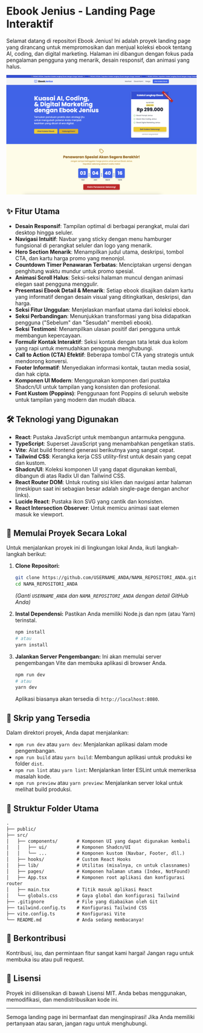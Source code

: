 # Ebook Jenius - Landing Page Interaktif

Selamat datang di repositori Ebook Jenius! Ini adalah proyek landing page yang dirancang untuk mempromosikan dan menjual koleksi ebook tentang AI, coding, dan digital marketing. Halaman ini dibangun dengan fokus pada pengalaman pengguna yang menarik, desain responsif, dan animasi yang halus.

![Screenshot](https://github.com/paijoe29/ebookjenius/blob/dc778bf680385e17a771df8ac83270507110fdef/public/Screenshot%202025-05-18%20at%2019.19.43.png)

## ✨ Fitur Utama

*   **Desain Responsif**: Tampilan optimal di berbagai perangkat, mulai dari desktop hingga seluler.
*   **Navigasi Intuitif**: Navbar yang sticky dengan menu hamburger fungsional di perangkat seluler dan logo yang menarik.
*   **Hero Section Menarik**: Menampilkan judul utama, deskripsi, tombol CTA, dan kartu harga promo yang menonjol.
*   **Countdown Timer Penawaran Terbatas**: Menciptakan urgensi dengan penghitung waktu mundur untuk promo spesial.
*   **Animasi Scroll Halus**: Seksi-seksi halaman muncul dengan animasi elegan saat pengguna menggulir.
*   **Presentasi Ebook Detail & Menarik**: Setiap ebook disajikan dalam kartu yang informatif dengan desain visual yang ditingkatkan, deskripsi, dan harga.
*   **Seksi Fitur Unggulan**: Menjelaskan manfaat utama dari koleksi ebook.
*   **Seksi Perbandingan**: Menunjukkan transformasi yang bisa didapatkan pengguna ("Sebelum" dan "Sesudah" membeli ebook).
*   **Seksi Testimoni**: Menampilkan ulasan positif dari pengguna untuk membangun kepercayaan.
*   **Formulir Kontak Interaktif**: Seksi kontak dengan tata letak dua kolom yang rapi untuk memudahkan pengguna menghubungi.
*   **Call to Action (CTA) Efektif**: Beberapa tombol CTA yang strategis untuk mendorong konversi.
*   **Footer Informatif**: Menyediakan informasi kontak, tautan media sosial, dan hak cipta.
*   **Komponen UI Modern**: Menggunakan komponen dari pustaka Shadcn/UI untuk tampilan yang konsisten dan profesional.
*   **Font Kustom (Poppins)**: Penggunaan font Poppins di seluruh website untuk tampilan yang modern dan mudah dibaca.

## 🛠️ Teknologi yang Digunakan

*   **React**: Pustaka JavaScript untuk membangun antarmuka pengguna.
*   **TypeScript**: Superset JavaScript yang menambahkan pengetikan statis.
*   **Vite**: Alat build frontend generasi berikutnya yang sangat cepat.
*   **Tailwind CSS**: Kerangka kerja CSS utility-first untuk desain yang cepat dan kustom.
*   **Shadcn/UI**: Koleksi komponen UI yang dapat digunakan kembali, dibangun di atas Radix UI dan Tailwind CSS.
*   **React Router DOM**: Untuk routing sisi klien dan navigasi antar halaman (meskipun saat ini sebagian besar adalah single-page dengan anchor links).
*   **Lucide React**: Pustaka ikon SVG yang cantik dan konsisten.
*   **React Intersection Observer**: Untuk memicu animasi saat elemen masuk ke viewport.

## 🚀 Memulai Proyek Secara Lokal

Untuk menjalankan proyek ini di lingkungan lokal Anda, ikuti langkah-langkah berikut:

1.  **Clone Repositori:**
    ```bash
    git clone https://github.com/USERNAME_ANDA/NAMA_REPOSITORI_ANDA.git
    cd NAMA_REPOSITORI_ANDA
    ```
    *(Ganti `USERNAME_ANDA` dan `NAMA_REPOSITORI_ANDA` dengan detail GitHub Anda)*

2.  **Instal Dependensi:**
    Pastikan Anda memiliki Node.js dan npm (atau Yarn) terinstal.
    ```bash
    npm install
    # atau
    yarn install
    ```

3.  **Jalankan Server Pengembangan:**
    Ini akan memulai server pengembangan Vite dan membuka aplikasi di browser Anda.
    ```bash
    npm run dev
    # atau
    yarn dev
    ```
    Aplikasi biasanya akan tersedia di `http://localhost:8080`.

## 📜 Skrip yang Tersedia

Dalam direktori proyek, Anda dapat menjalankan:

*   `npm run dev` atau `yarn dev`: Menjalankan aplikasi dalam mode pengembangan.
*   `npm run build` atau `yarn build`: Membangun aplikasi untuk produksi ke folder `dist`.
*   `npm run lint` atau `yarn lint`: Menjalankan linter ESLint untuk memeriksa masalah kode.
*   `npm run preview` atau `yarn preview`: Menjalankan server lokal untuk melihat build produksi.

## 📁 Struktur Folder Utama

```
.
├── public/
├── src/
│   ├── components/       # Komponen UI yang dapat digunakan kembali
│   │   ├── ui/           # Komponen Shadcn/UI
│   │   └── ...           # Komponen kustom (Navbar, Footer, dll.)
│   ├── hooks/            # Custom React Hooks
│   ├── lib/              # Utilitas (misalnya, cn untuk classnames)
│   ├── pages/            # Komponen halaman utama (Index, NotFound)
│   ├── App.tsx           # Komponen root aplikasi dan konfigurasi router
│   ├── main.tsx          # Titik masuk aplikasi React
│   └── globals.css       # Gaya global dan konfigurasi Tailwind
├── .gitignore            # File yang diabaikan oleh Git
├── tailwind.config.ts    # Konfigurasi Tailwind CSS
├── vite.config.ts        # Konfigurasi Vite
└── README.md             # Anda sedang membacanya!
```

## 🤝 Berkontribusi

Kontribusi, isu, dan permintaan fitur sangat kami hargai! Jangan ragu untuk membuka isu atau pull request.

## 📄 Lisensi

Proyek ini dilisensikan di bawah Lisensi MIT. Anda bebas menggunakan, memodifikasi, dan mendistribusikan kode ini.

---

Semoga landing page ini bermanfaat dan menginspirasi! Jika Anda memiliki pertanyaan atau saran, jangan ragu untuk menghubungi.
